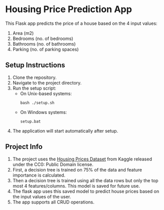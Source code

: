 # Housing Price Prediction App

This Flask app predicts the price of a house based on the 4 input values:
1. Area (m2)
2. Bedrooms (no. of bedrooms)
3. Bathrooms (no. of bathrooms)
4. Parking (no. of parking spaces)

## Setup Instructions
1. Clone the repository.
2. Navigate to the project directory. 
3. Run the setup script:
   - On Unix-based systems:
     ```
     bash ./setup.sh
     ```
   - On Windows systems:
     ```
     setup.bat
     ```
4. The application will start automatically after setup.


## Project Info
1. The project uses the [Housing Prices Dataset](https://www.kaggle.com/datasets/yasserh/housing-prices-dataset) 
from Kaggle released under the CC0: Public Domain license.
2. First, a decision tree is trained on 75% of the data and feature importance is calculated. 
3. Then a decision tree is trained using all the data rows but only the top most 4 features/columns. This model is saved
for future use. 
4. The flask app uses this saved model to predict house prices based on the input values of the user. 
5. The app supports all CRUD operations. 

